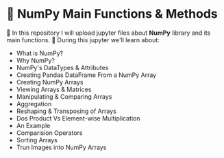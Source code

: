 # 🔰 NumPy Main Functions & Methods

🔸 In this repository I will upload jupyter files about **NumPy** library and its main functions.
🔸 During this jupyter we'll learn about: 

- What is NumPy?
- Why NumPy?
- NumPy's DataTypes & Attributes
- Creating Pandas DataFrame From a NumPy Array
- Creating NumPy Arrays
- Viewing Arrays & Matrices
- Manipulating & Comparing Arrays
- Aggregation
- Reshaping & Transposing of Arrays
- Dos Product Vs Element-wise Multiplication
- An Example
- Comparision Operators
- Sorting Arrays
- Trun Images into NumPy Arrays
